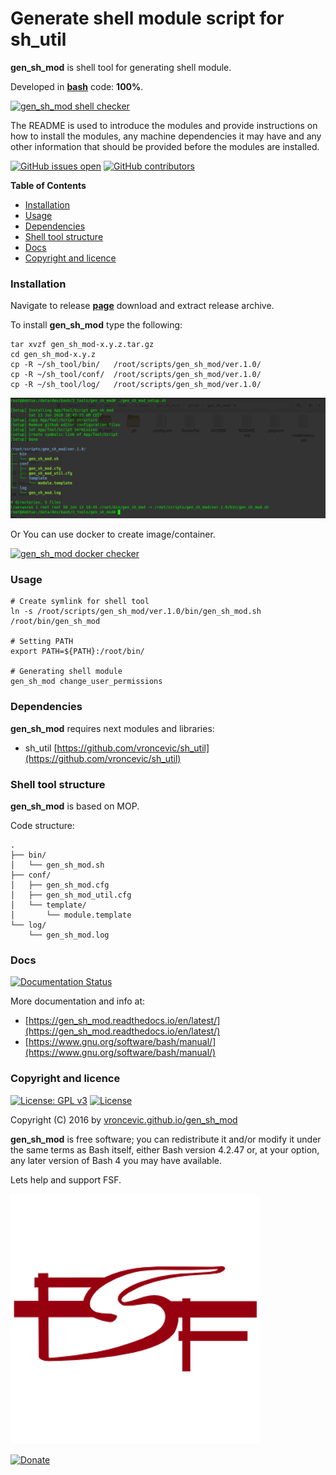 # Generate shell module script for sh_util

**gen_sh_mod** is shell tool for generating shell module.

Developed in **[bash](https://en.wikipedia.org/wiki/Bash_(Unix_shell))** code: **100%**.

[![gen_sh_mod shell checker](https://github.com/vroncevic/gen_sh_mod/workflows/gen_sh_mod%20shell%20checker/badge.svg)](https://github.com/vroncevic/gen_sh_mod/actions?query=workflow%3A%22gen_sh_mod+shell+checker%22)

The README is used to introduce the modules and provide instructions on
how to install the modules, any machine dependencies it may have and any
other information that should be provided before the modules are installed.

[![GitHub issues open](https://img.shields.io/github/issues/vroncevic/gen_sh_mod.svg)](https://github.com/vroncevic/gen_sh_mod/issues) [![GitHub contributors](https://img.shields.io/github/contributors/vroncevic/gen_sh_mod.svg)](https://github.com/vroncevic/gen_sh_mod/graphs/contributors)

<!-- START doctoc generated TOC please keep comment here to allow auto update -->
<!-- DON'T EDIT THIS SECTION, INSTEAD RE-RUN doctoc TO UPDATE -->
**Table of Contents**

- [Installation](#installation)
- [Usage](#usage)
- [Dependencies](#dependencies)
- [Shell tool structure](#shell-tool-structure)
- [Docs](#docs)
- [Copyright and licence](#copyright-and-licence)

<!-- END doctoc generated TOC please keep comment here to allow auto update -->

### Installation

Navigate to release **[page](https://github.com/vroncevic/gen_sh_mod/releases)** download and extract release archive.

To install **gen_sh_mod** type the following:

```
tar xvzf gen_sh_mod-x.y.z.tar.gz
cd gen_sh_mod-x.y.z
cp -R ~/sh_tool/bin/   /root/scripts/gen_sh_mod/ver.1.0/
cp -R ~/sh_tool/conf/  /root/scripts/gen_sh_mod/ver.1.0/
cp -R ~/sh_tool/log/   /root/scripts/gen_sh_mod/ver.1.0/
```

![alt tag](https://raw.githubusercontent.com/vroncevic/gen_sh_mod/dev/docs/setup_tree.png)

Or You can use docker to create image/container.

[![gen_sh_mod docker checker](https://github.com/vroncevic/gen_sh_mod/workflows/gen_sh_mod%20docker%20checker/badge.svg)](https://github.com/vroncevic/gen_sh_mod/actions?query=workflow%3A%22gen_sh_mod+docker+checker%22)

### Usage

```
# Create symlink for shell tool
ln -s /root/scripts/gen_sh_mod/ver.1.0/bin/gen_sh_mod.sh /root/bin/gen_sh_mod

# Setting PATH
export PATH=${PATH}:/root/bin/

# Generating shell module
gen_sh_mod change_user_permissions
```

### Dependencies

**gen_sh_mod** requires next modules and libraries:
* sh_util [https://github.com/vroncevic/sh_util](https://github.com/vroncevic/sh_util)

### Shell tool structure

**gen_sh_mod** is based on MOP.

Code structure:
```
.
├── bin/
│   └── gen_sh_mod.sh
├── conf/
│   ├── gen_sh_mod.cfg
│   ├── gen_sh_mod_util.cfg
│   └── template/
│       └── module.template
└── log/
    └── gen_sh_mod.log
```

### Docs

[![Documentation Status](https://readthedocs.org/projects/gen_sh_mod/badge/?version=latest)](https://gen_sh_mod.readthedocs.io/projects/gen_sh_mod/en/latest/?badge=latest)

More documentation and info at:
* [https://gen_sh_mod.readthedocs.io/en/latest/](https://gen_sh_mod.readthedocs.io/en/latest/)
* [https://www.gnu.org/software/bash/manual/](https://www.gnu.org/software/bash/manual/)

### Copyright and licence

[![License: GPL v3](https://img.shields.io/badge/License-GPLv3-blue.svg)](https://www.gnu.org/licenses/gpl-3.0) [![License](https://img.shields.io/badge/License-Apache%202.0-blue.svg)](https://opensource.org/licenses/Apache-2.0)

Copyright (C) 2016 by [vroncevic.github.io/gen_sh_mod](https://vroncevic.github.io/gen_sh_mod)

**gen_sh_mod** is free software; you can redistribute it and/or modify
it under the same terms as Bash itself, either Bash version 4.2.47 or,
at your option, any later version of Bash 4 you may have available.

Lets help and support FSF.

[![Free Software Foundation](https://raw.githubusercontent.com/vroncevic/gen_sh_mod/dev/docs/fsf-logo_1.png)](https://my.fsf.org/)

[![Donate](https://www.paypalobjects.com/en_US/i/btn/btn_donateCC_LG.gif)](https://my.fsf.org/donate/)
